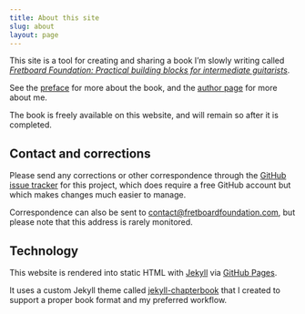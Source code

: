 ```yaml
---
title: About this site
slug: about
layout: page
---
```


This site is a tool for creating and sharing a book I’m slowly writing called
[_Fretboard Foundation: Practical building blocks for intermediate guitarists_](book.html).

See the [preface](preface.html) for more about the book, 
and the [author page](author.html) for more about me.

The book is freely available on this website, 
and will remain so after it is completed. 

## Contact and corrections

Please send any corrections or other correspondence through the [GitHub issue tracker](https://github.com/jasongrimes/fretboardfoundation/issues) for this project,
which does require a free GitHub account but which makes changes much easier to manage.

Correspondence can also be sent to
[contact@fretboardfoundation.com](mailto:contact@fretboardfoundation.com),
but please note that this address is rarely monitored.

## Technology

This website is rendered into static HTML with [Jekyll](https://jekyllrb.com/) via [GitHub Pages](https://pages.github.com/).

It uses a custom Jekyll theme called [jekyll-chapterbook](https://github.com/jasongrimes/jekyll-chapterbook)
that I created to support a proper book format and my preferred workflow.

